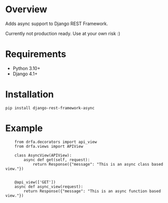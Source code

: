 # Overview

Adds async support to Django REST Framework.

Currently not production ready. Use at your own risk :)

# Requirements

- Python 3.10+
- Django 4.1+

# Installation

```
pip install django-rest-framework-async
```

# Example

```
    from drfa.decorators import api_view
    from drfa.views import APIView

    class AsyncView(APIView):
        async def get(self, request):
            return Response({"message": "This is an async class based view."})


    @api_view(['GET'])
    async def async_view(request):
        return Response({"message": "This is an async function based view."})
```